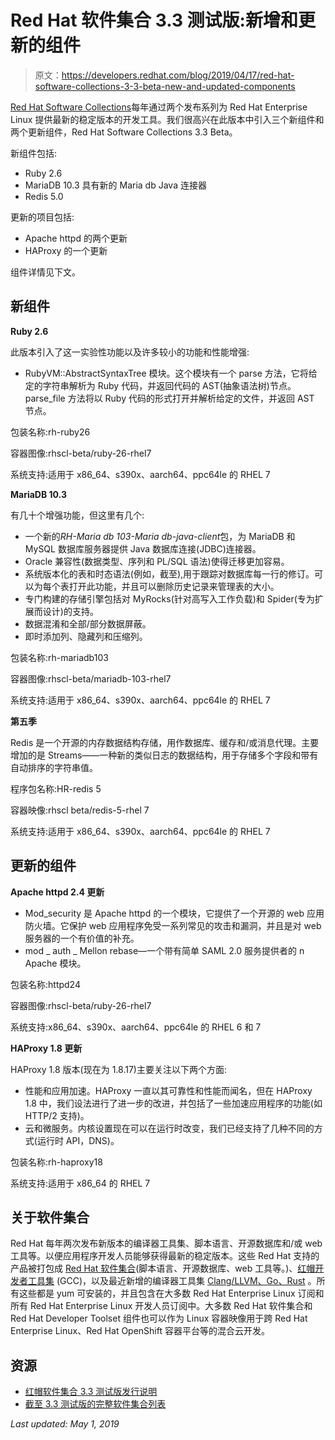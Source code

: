 # Red Hat 软件集合 3.3 测试版:新增和更新的组件

> 原文：<https://developers.redhat.com/blog/2019/04/17/red-hat-software-collections-3-3-beta-new-and-updated-components>

[Red Hat Software Collections](https://developers.redhat.com/products/softwarecollections/overview/)每年通过两个发布系列为 Red Hat Enterprise Linux 提供最新的稳定版本的开发工具。我们很高兴在此版本中引入三个新组件和两个更新组件，Red Hat Software Collections 3.3 Beta。

新组件包括:

*   Ruby 2.6
*   MariaDB 10.3 具有新的 Maria db Java 连接器
*   Redis 5.0

更新的项目包括:

*   Apache httpd 的两个更新
*   HAProxy 的一个更新

组件详情见下文。

## 新组件

**Ruby 2.6**

此版本引入了这一实验性功能以及许多较小的功能和性能增强:

*   RubyVM::AbstractSyntaxTree 模块。这个模块有一个 parse 方法，它将给定的字符串解析为 Ruby 代码，并返回代码的 AST(抽象语法树)节点。parse_file 方法将以 Ruby 代码的形式打开并解析给定的文件，并返回 AST 节点。

包装名称:rh-ruby26

容器图像:rhscl-beta/ruby-26-rhel7

系统支持:适用于 x86_64、s390x、aarch64、ppc64le 的 RHEL 7

**MariaDB 10.3**

有几十个增强功能，但这里有几个:

*   一个新的*RH-Maria db 103-Maria db-java-client*包，为 MariaDB 和 MySQL 数据库服务器提供 Java 数据库连接(JDBC)连接器。
*   Oracle 兼容性(数据类型、序列和 PL/SQL 语法)使得迁移更加容易。
*   系统版本化的表和时态语法(例如，截至),用于跟踪对数据库每一行的修订。可以为每个表打开此功能，并且可以删除历史记录来管理表的大小。
*   专门构建的存储引擎包括对 MyRocks(针对高写入工作负载)和 Spider(专为扩展而设计)的支持。
*   数据混淆和全部/部分数据屏蔽。
*   即时添加列、隐藏列和压缩列。

包装名称:rh-mariadb103

容器图像:rhscl-beta/mariadb-103-rhel7

系统支持:适用于 x86_64、s390x、aarch64、ppc64le 的 RHEL 7

**第五季**

Redis 是一个开源的内存数据结构存储，用作数据库、缓存和/或消息代理。主要增加的是 Streams——一种新的类似日志的数据结构，用于存储多个字段和带有自动排序的字符串值。

程序包名称:HR-redis 5

容器映像:rhscl beta/redis-5-rhel 7

系统支持:适用于 x86_64、s390x、aarch64、ppc64le 的 RHEL 7

## 更新的组件

**Apache httpd 2.4 更新**

*   Mod_security 是 Apache httpd 的一个模块，它提供了一个开源的 web 应用防火墙。它保护 web 应用程序免受一系列常见的攻击和漏洞，并且是对 web 服务器的一个有价值的补充。
*   mod _ auth _ Mellon rebase—一个带有简单 SAML 2.0 服务提供者的 n Apache 模块。

包装名称:httpd24

容器图像:rhscl-beta/ruby-26-rhel7

系统支持:x86_64、s390x、aarch64、ppc64le 的 RHEL 6 和 7

**HAProxy 1.8 更新**

HAProxy 1.8 版本(现在为 1.8.17)主要关注以下两个方面:

*   性能和应用加速。HAProxy 一直以其可靠性和性能而闻名，但在 HAProxy 1.8 中，我们设法进行了进一步的改进，并包括了一些加速应用程序的功能(如 HTTP/2 支持)。
*   云和微服务。内核设置现在可以在运行时改变，我们已经支持了几种不同的方式(运行时 API，DNS)。

包装名称:rh-haproxy18

系统支持:适用于 x86_64 的 RHEL 7

## 关于软件集合

Red Hat 每年两次发布新版本的编译器工具集、脚本语言、开源数据库和/或 web 工具等。以便应用程序开发人员能够获得最新的稳定版本。这些 Red Hat 支持的产品被打包成 [Red Hat 软件集合](https://developers.redhat.com/products/softwarecollections/overview/)(脚本语言、开源数据库、web 工具等。)、[红帽开发者工具集](https://developers.redhat.com/products/developertoolset/overview/) (GCC)，以及最近新增的编译器工具集 [Clang/LLVM、Go、Rust](https://developers.redhat.com/products/clang-llvm-go-rust/overview/) 。所有这些都是 yum 可安装的，并且包含在大多数 Red Hat Enterprise Linux 订阅和所有 Red Hat Enterprise Linux 开发人员订阅中。大多数 Red Hat 软件集合和 Red Hat Developer Toolset 组件也可以作为 Linux 容器映像用于跨 Red Hat Enterprise Linux、Red Hat OpenShift 容器平台等的混合云开发。

## 资源

*   [红帽软件集合 3.3 测试版发行说明](https://access.redhat.com/documentation/en-us/red_hat_software_collections/3-beta/html-single/3.3_release_notes/index)
*   [截至 3.3 测试版的完整软件集合列表](https://access.redhat.com/documentation/en-us/red_hat_software_collections/3-beta/html-single/3.3_release_notes/index#tabl-RHSCL-Components)

*Last updated: May 1, 2019*